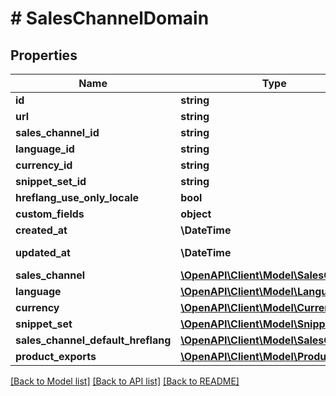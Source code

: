 # # SalesChannelDomain

## Properties

Name | Type | Description | Notes
------------ | ------------- | ------------- | -------------
**id** | **string** |  | [optional]
**url** | **string** |  |
**sales_channel_id** | **string** |  |
**language_id** | **string** |  |
**currency_id** | **string** |  |
**snippet_set_id** | **string** |  |
**hreflang_use_only_locale** | **bool** |  | [optional]
**custom_fields** | **object** |  | [optional]
**created_at** | **\DateTime** |  | [readonly]
**updated_at** | **\DateTime** |  | [optional] [readonly]
**sales_channel** | [**\OpenAPI\Client\Model\SalesChannel**](SalesChannel.md) |  | [optional]
**language** | [**\OpenAPI\Client\Model\Language**](Language.md) |  | [optional]
**currency** | [**\OpenAPI\Client\Model\Currency**](Currency.md) |  | [optional]
**snippet_set** | [**\OpenAPI\Client\Model\SnippetSet**](SnippetSet.md) |  | [optional]
**sales_channel_default_hreflang** | [**\OpenAPI\Client\Model\SalesChannel**](SalesChannel.md) |  | [optional]
**product_exports** | [**\OpenAPI\Client\Model\ProductExport**](ProductExport.md) |  | [optional]

[[Back to Model list]](../../README.md#models) [[Back to API list]](../../README.md#endpoints) [[Back to README]](../../README.md)
